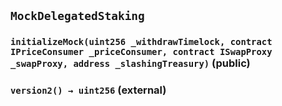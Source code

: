 ## `MockDelegatedStaking`






### `initializeMock(uint256 _withdrawTimelock, contract IPriceConsumer _priceConsumer, contract ISwapProxy _swapProxy, address _slashingTreasury)` (public)





### `version2() → uint256` (external)








